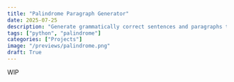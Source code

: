 ```yaml
---
title: "Palindrome Paragraph Generator"
date: 2025-07-25
description: "Generate grammatically correct sentences and paragraphs that are palindromes"
tags: ["python", "palindrome"]
categories: ["Projects"]
image: "/previews/palindrome.png"
draft: True
---
```


WIP